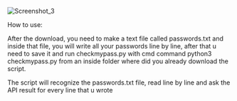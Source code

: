 
![Screenshot_3](https://user-images.githubusercontent.com/44700030/107044451-fa952600-67cc-11eb-9345-4deaf1a49f10.png)

How to use:

After the download, you need to make a text file called passwords.txt and inside that file, you will write all your passwords line by line, after that u need to save it and run checkmypass.py with cmd command python3 checkmypass.py from an inside folder where did you already download the script. 

The script will recognize the passwords.txt file, read line by line and ask the API result for every line that u wrote

